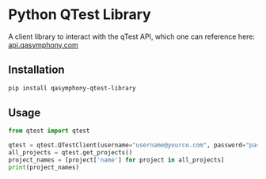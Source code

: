 # Python QTest Library

A client library to interact with the qTest API, which one can reference here: [api.qasymphony.com](https://api.qasymphony.com/)

## Installation
```bash
pip install qasymphony-qtest-library
```

## Usage

```python
from qtest import qtest

qtest = qtest.QTestClient(username="username@yourco.com", password="password", site_name="yourco")
all_projects = qtest.get_projects()
project_names = [project['name'] for project in all_projects]
print(project_names)
```
